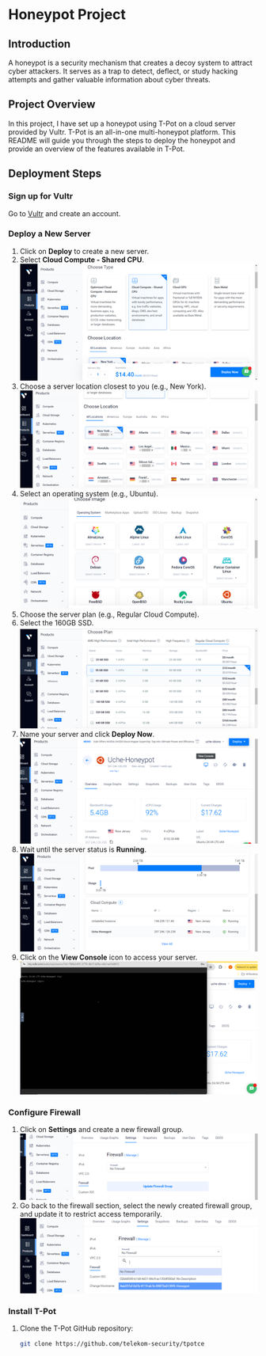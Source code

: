 # Honeypot Project

## Introduction
A honeypot is a security mechanism that creates a decoy system to attract cyber attackers. It serves as a trap to detect, deflect, or study hacking attempts and gather valuable information about cyber threats.

## Project Overview
In this project, I have set up a honeypot using T-Pot on a cloud server provided by Vultr. T-Pot is an all-in-one multi-honeypot platform. This README will guide you through the steps to deploy the honeypot and provide an overview of the features available in T-Pot.

## Deployment Steps

### Sign up for Vultr
Go to [Vultr](https://my.vultr.com/) and create an account.

### Deploy a New Server
1. Click on **Deploy** to create a new server.
2. Select **Cloud Compute - Shared CPU**.
   ![Cloud Compute - Shared CPU](https://github.com/matthewobiora/Risk-Assessment-Report/blob/main/1.png?raw=true) <!-- Replace with your actual image path -->
3. Choose a server location closest to you (e.g., New York).
   ![Select Server Location](https://github.com/matthewobiora/Risk-Assessment-Report/blob/main/2.png?raw=true) <!-- Replace with your actual image path -->
4. Select an operating system (e.g., Ubuntu).
   ![Select Server Image](https://github.com/matthewobiora/Risk-Assessment-Report/blob/main/3.png?raw=true) <!-- Replace with your actual image path -->
5. Choose the server plan (e.g., Regular Cloud Compute).
6. Select the 160GB SSD.
   ![Select Server Plan](https://github.com/matthewobiora/Risk-Assessment-Report/blob/main/4.png?raw=true) <!-- Replace with your actual image path -->
7. Name your server and click **Deploy Now**.
   ![Name and Deploy Server](https://github.com/matthewobiora/Risk-Assessment-Report/blob/main/8.png?raw=true) <!-- Replace with your actual image path -->
8. Wait until the server status is **Running**.
   ![Server Running](https://github.com/matthewobiora/Risk-Assessment-Report/blob/main/7.png?raw=true) <!-- Replace with your actual image path -->
9. Click on the **View Console** icon to access your server.
   ![View Console](https://github.com/matthewobiora/Risk-Assessment-Report/blob/main/9.png?raw=true) <!-- Replace with your actual image path -->

### Configure Firewall
1. Click on **Settings** and create a new firewall group.
   ![Create Firewall Group](https://github.com/matthewobiora/Risk-Assessment-Report/blob/main/10.png?raw=true) <!-- Replace with your actual image path -->
2. Go back to the firewall section, select the newly created firewall group, and update it to restrict access temporarily.
   ![Update Firewall](https://github.com/matthewobiora/Risk-Assessment-Report/blob/main/11.png?raw=true) <!-- Replace with your actual image path -->

### Install T-Pot
1. Clone the T-Pot GitHub repository:
   ```bash
   git clone https://github.com/telekom-security/tpotce
